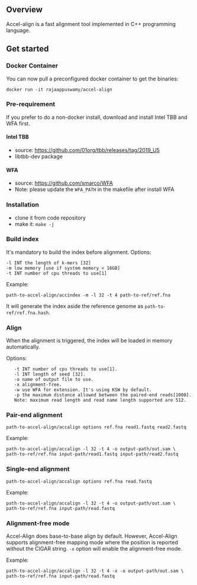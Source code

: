 ## Overview ##

Accel-align is a fast alignment tool implemented in C++ programming language.

## Get started ##

### Docker Container ###
You can now pull a preconfigured docker container to get the binaries:
```
docker run -it rajaappuswamy/accel-align
```

### Pre-requirement ###
If you prefer to do a non-docker install, download and install Intel TBB and WFA first. 

#### Intel TBB ####
- source: https://github.com/01org/tbb/releases/tag/2019_U5
- libtbb-dev package

#### WFA ####
- source: https://github.com/smarco/WFA
- Note: please update the `WFA_PATH` in the makefile after install WFA

### Installation ###
* clone it from code repository
* make it: `make -j`

### Build index ###
It's mandatory to build the index before alignment. Options:

```
-l INT the length of k-mers [32]
-m low memory [use if system memory < 16GB]
-t INT number of cpu threads to use[1]
```

Example:

```
path-to-accel-align/accindex -m -l 32 -t 4 path-to-ref/ref.fna
```

It will generate the index aside the reference genome as `path-to-ref/ref.fna.hash`.

### Align ###
When the alignment is triggered, the index will be loaded in memory automatically.

Options:

```
   -t INT number of cpu threads to use[1].
   -l INT length of seed [32].
   -o name of output file to use.
   -x alignment-free.
   -w use WFA for extension. It's using KSW by default.
   -p the maximum distance allowed between the paired-end reads[1000].
   Note: maximum read length and read name length supported are 512.
```

### Pair-end alignment ###

``` 
path-to-accel-align/accalign options ref.fna read1.fastq read2.fastq
```

Example:

``` 
path-to-accel-align/accalign -l 32 -t 4 -o output-path/out.sam \
path-to-ref/ref.fna input-path/read1.fastq input-path/read2.fastq
``` 

### Single-end alignment ###

``` 
path-to-accel-align/accalign options ref.fna read.fastq
```

Example:

``` 
path-to-accel-align/accalign -l 32 -t 4 -o output-path/out.sam \
path-to-ref/ref.fna input-path/read.fastq
``` 

### Alignment-free  mode ###

Accel-Align does base-to-base align by default. However, Accel-Align supports alignment-free mapping mode where the
position is reported without the CIGAR string.
`-x` option will enable the alignment-free mode.

Example:

``` 
path-to-accel-align/accalign -l 32 -t 4 -x -o output-path/out.sam \
path-to-ref/ref.fna input-path/read.fastq
``` 
  
